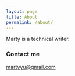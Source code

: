 ```yaml
---
layout: page
title: About
permalink: /about/
---
```


Marty is a technical writer.

### Contact me

[martyyu@gmail.com](mailto:martyyu@gmail.com)
